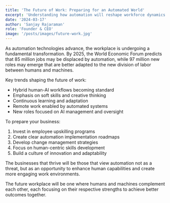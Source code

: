 ```yaml
---
title: 'The Future of Work: Preparing for an Automated World'
excerpt: 'Understanding how automation will reshape workforce dynamics and preparing your business for the transition.'
date: '2024-03-17'
author: 'Sanjay Rajaraman'
role: 'Founder & CEO'
image: '/posts/images/future-work.jpg'
---
```


As automation technologies advance, the workplace is undergoing a fundamental transformation. By 2025, the World Economic Forum predicts that 85 million jobs may be displaced by automation, while 97 million new roles may emerge that are better adapted to the new division of labor between humans and machines.

Key trends shaping the future of work:
- Hybrid human-AI workflows becoming standard
- Emphasis on soft skills and creative thinking
- Continuous learning and adaptation
- Remote work enabled by automated systems
- New roles focused on AI management and oversight

To prepare your business:
1. Invest in employee upskilling programs
2. Create clear automation implementation roadmaps
3. Develop change management strategies
4. Focus on human-centric skills development
5. Build a culture of innovation and adaptability

The businesses that thrive will be those that view automation not as a threat, but as an opportunity to enhance human capabilities and create more engaging work environments.

The future workplace will be one where humans and machines complement each other, each focusing on their respective strengths to achieve better outcomes together. 